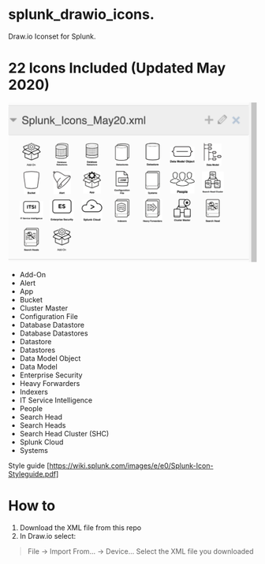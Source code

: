 # splunk_drawio_icons. 
Draw.io Iconset for Splunk.  

# 22 Icons Included (Updated May 2020)  

![Screenshot](screenshot.png)

- Add-On   
- Alert
- App
- Bucket
- Cluster Master
- Configuration File
- Database Datastore
- Database Datastores
- Datastore
- Datastores
- Data Model Object
- Data Model
- Enterprise Security
- Heavy Forwarders
- Indexers
- IT Service Intelligence
- People
- Search Head
- Search Heads
- Search Head Cluster (SHC)
- Splunk Cloud
- Systems

Style guide [https://wiki.splunk.com/images/e/e0/Splunk-Icon-Styleguide.pdf]

# How to  
1. Download the XML file from this repo
2. In Draw.io select:
> File -> Import From... -> Device...
Select the XML file you downloaded

